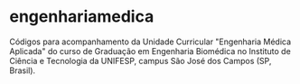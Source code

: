 # engenhariamedica

Códigos para acompanhamento da Unidade Curricular "Engenharia Médica Aplicada" do curso de Graduação em Engenharia Biomédica no Instituto de Ciência e Tecnologia da UNIFESP, campus São José dos Campos (SP, Brasil).
